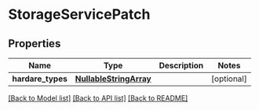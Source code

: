 # StorageServicePatch

## Properties
Name | Type | Description | Notes
------------ | ------------- | ------------- | -------------
**hardare_types** | [**NullableStringArray**](NullableStringArray.md) |  | [optional] 

[[Back to Model list]](../README.md#documentation-for-models) [[Back to API list]](../README.md#documentation-for-api-endpoints) [[Back to README]](../README.md)


